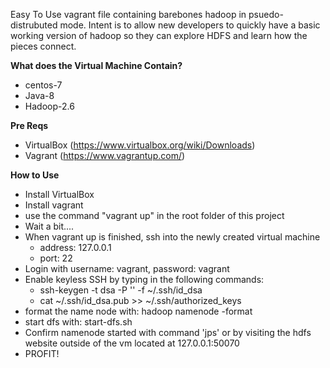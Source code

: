 Easy To Use vagrant file containing barebones hadoop in psuedo-distrubuted mode.
Intent is to allow new developers to quickly have a basic working version of hadoop
so they can explore HDFS and learn how the pieces connect.

**What does the Virtual Machine Contain?**
* centos-7
* Java-8
* Hadoop-2.6


**Pre Reqs**
* VirtualBox (https://www.virtualbox.org/wiki/Downloads)
* Vagrant (https://www.vagrantup.com/)

**How to Use**
* Install VirtualBox
* Install vagrant
* use the command "vagrant up" in the root folder of this project
* Wait a bit....
* When vagrant up is finished, ssh into the newly created virtual machine
  - address: 127.0.0.1
  - port: 22
* Login with username: vagrant, password: vagrant
* Enable keyless SSH by typing in the following commands:
  - ssh-keygen -t dsa -P '' -f ~/.ssh/id_dsa
  - cat ~/.ssh/id_dsa.pub >> ~/.ssh/authorized_keys
* format the name node with: hadoop namenode -format
* start dfs with: start-dfs.sh
* Confirm namenode started with command 'jps' or by visiting the hdfs website outside of the vm located at 127.0.0.1:50070
* PROFIT!
